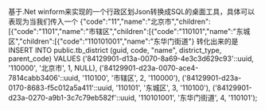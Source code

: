 基于.Net winform来实现的一个行政区划Json转换成SQL的桌面工具，具体可以表现为当我们传入一个
{"code":"11","name":"北京市","children":[{"code":"1101","name":"市辖区","children":[{"code":"110101","name":"东城区","children":[{"code":"110101001","name":"东华门街道"}
转化出来的是
INSERT INTO public.tb_district (guid, code, "name", district_type, parent_code) VALUES
('84129901-d13a-0070-8a69-4e3c3d629c93'::uuid, '110000', '北京市', 1, NULL),
('84129901-d23a-0070-ace4-7814cabb3406'::uuid, '110100', '市辖区', 2, '110000'),
('84129901-d23a-0170-8683-f5c012a5a411'::uuid, '110101', '东城区', 3, '110100'),
('84129901-d23a-0270-a9b1-3c7c79eb582f'::uuid, '110101001', '东华门街道', 4, '110101');
